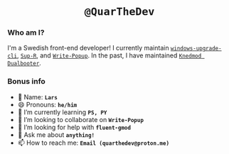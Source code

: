 
<center>
<h1 align="center"><code>@QuarTheDev</code></h4>
</center>

### Who am I?

I'm a Swedish front-end developer! I currently maintain [`windows-upgrade-cli`](https://github.com/QuarTheDev/windows-upgrade-cli), [`Sup-R`](https://github.com/QuarTheDev/Sup-R), and [`Write-Popup`](https://github.com/QuarTheDev/Write-Popup). In the past, I have maintained [`Knedmod Dualbooter`](https://github.com/QuarTheDev/km-dualbooter-v2.1). 

### Bonus info
- 🫣 Name: **`Lars`**
- 😄 Pronouns: **`he/him`**
- 🌱 I’m currently learning **`PS, PY`**
- 👯 I’m looking to collaborate on **`Write-Popup`**
- 🤔 I’m looking for help with **`fluent-gmod`**
- 💬 Ask me about **`anything!`**
- 📫 How to reach me: **`Email (quarthedev@proton.me)`**
